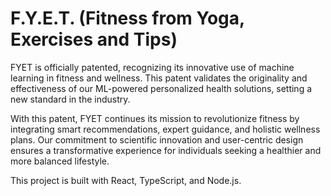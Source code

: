 # F.Y.E.T. (Fitness from Yoga, Exercises and Tips)
FYET is officially patented, recognizing its innovative use of machine learning in fitness and wellness. This patent validates the originality and effectiveness of our ML-powered personalized health solutions, setting a new standard in the industry.

With this patent, FYET continues its mission to revolutionize fitness by integrating smart recommendations, expert guidance, and holistic wellness plans. Our commitment to scientific innovation and user-centric design ensures a transformative experience for individuals seeking a healthier and more balanced lifestyle. 

This project is built with React, TypeScript, and Node.js.
